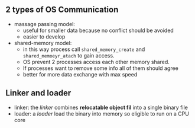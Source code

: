 ## 2 types of OS Communication
* massage passing model:
  * useful for smaller data because no conflict should be avoided
  * easier to develop
* shared-memory model: 
  * in this way process call `shared_memory_create` and `shared_memoeyr_atach`
   to gain access. 
  * OS prevent 2 processes access each other memory shared.
  * If processes want to remove some info all of them should agree
  * better for more data exchange with max speed

## Linker and loader
* linker: the _linker_ combines __relocatable object fil__ into a single binary file
* loader: a _loader_ load the binary into memory so eligible to run on a CPU core